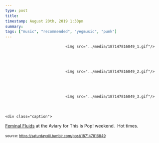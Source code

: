 ```yaml
---
type: post
title: 
timestamp: August 20th, 2019 1:30pm
summary: 
tags: ["music", "recommended", "yegmusic", "punk"]
---
```



                               <img src="../media/187147816849_1.gif"/>
                           

                                                                                                                           

                               <img src="../media/187147816849_2.gif"/>
                           

                                                                                                                           

                               <img src="../media/187147816849_3.gif"/>
                           

                                                                                                                      <div class="caption">
<a href="https://feminalfluids.bandcamp.com" target="_blank">Feminal Fluids</a> at the Aviary for This is Pop! weekend.  Hot times.
 
                                    
                
                
                
                
                                
<small>source: https://saturdayxiii.tumblr.com/post/187147816849</small>
